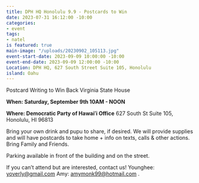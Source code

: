 ```yaml
---
title: DPH HQ Honolulu 9.9 - Postcards to Win
date: 2023-07-31 16:12:00 -10:00
categories:
- event
tags:
- natel
is featured: true
main-image: "/uploads/20230902_105113.jpg"
event-start-date: 2023-09-09 10:00:00 -10:00
event-end-date: 2023-09-09 12:00:00 -10:00
Location: DPH HQ, 627 South Street Suite 105, Honolulu
island: Oahu
---
```


Postcard Writing to Win Back Virginia State House

**When: Saturday, September 9th 10AM - NOON**

**Where: Democratic Party of Hawaiʻi Office** 627 South St Suite 105, Honolulu, HI 96813

Bring your own drink and pupu to share, if desired. We will provide supplies and will have postcards to take home + info on texts, calls & other actions. Bring Family and Friends.

Parking available in front of the building and on the street.

If you can’t attend but are interested, contact us! Younghee: yoverly@gmail.com Amy: amymonk99@hotmail.com .